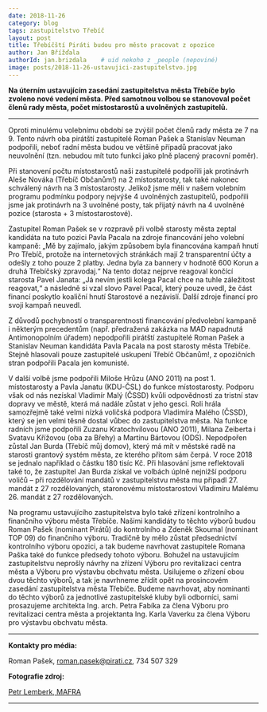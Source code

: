 ```yaml
---
date: 2018-11-26
category: blog
tags: zastupitelstvo Třebíč
layout: post
title: Třebíčští Piráti budou pro město pracovat z opozice
author: Jan Břížďala
authorId: jan.brizdala    # uid nekoho z _people (nepoviné)
image: posts/2018-11-26-ustavujici-zastupitelstvo.jpg
---
```


**Na úterním ustavujícím zasedání zastupitelstva města Třebíče bylo zvoleno nové vedení města. Před samotnou volbou se stanovoval počet členů rady města, počet místostarostů a uvolněných zastupitelů.**

---

Oproti minulému volebnímu období se zvýšil počet členů rady města ze 7 na 9. Tento návrh oba pirátští zastupitelé Roman Pašek a Stanislav Neuman podpořili, neboť radní města budou ve většině případů pracovat jako neuvolnění (tzn. nebudou mít tuto funkci jako plně placený pracovní poměr).

Při stanovení počtu místostarostů naši zastupitelé podpořili jak protinávrh Aleše Nováka (Třebíč Občanům!) na 2 místostarosty, tak také nakonec schválený návrh na 3 místostarosty. Jelikož jsme měli v našem volebním programu podmínku podpory nejvýše 4 uvolněných zastupitelů, podpořili jsme jak protinávrh na 3 uvolněné posty, tak přijatý návrh na 4 uvolněné pozice (starosta + 3 místostarostové).

Zastupitel Roman Pašek se v rozpravě při volbě starosty města zeptal kandidáta na tuto pozici Pavla Pacala na zdroje financování jeho volební kampaně: „Mě by zajímalo, jakým způsobem byla financována kampaň hnutí Pro Třebíč, protože na internetových stránkách mají 2 transparentní účty a odešly z toho pouze 2 platby. Jedna byla za bannery v hodnotě 600 Korun a druhá Třebíčský zpravodaj.“ Na tento dotaz nejprve reagoval končící starosta Pavel Janata: „Já nevím jestli kolega Pacal chce na tuhle záležitost reagovat,“ a následně si vzal slovo Pavel Pacal, který pouze uvedl, že část financí poskytlo koaliční hnutí Starostové a nezávislí. Další zdroje financí pro svoji kampaň neuvedl.

Z důvodů pochybností o transparentnosti financování předvolební kampaně i některým precedentům (např. předražená zakázka na MAD napadnutá Antimonopolním úřadem) nepodpořili pirátští zastupitelé Roman Pašek a Stanislav Neuman kandidáta Pavla Pacala na post starosty města Třebíče. Stejně hlasovali pouze zastupitelé uskupení Třebíč Občanům!, z opozičních stran podpořili Pacala jen komunisté.

V další volbě jsme podpořili Miloše Hrůzu (ANO 2011) na post 1. místostarosty a Pavla Janatu (KDU-ČSL) do funkce místostarosty. Podporu však od nás nezískal Vladimír Malý (ČSSD) kvůli odpovědnosti za tristní stav dopravy ve městě, která má nadále zůstat v jeho gesci. Roli hrála samozřejmě také velmi nízká voličská podpora Vladimíra Malého (ČSSD), který se jen velmi těsně dostal vůbec do zastupitelstva města. Na funkce radních jsme podpořili Zuzanu Kratochvílovou (ANO 2011), Milana Zeiberta i Svatavu Křížovou (oba za Břehy) a Martinu Bártovou (ODS). Nepodpořen zůstal Jan Burda (Třebíč můj domov), který má mít v městské radě na starosti grantový systém města, ze kterého přitom sám čerpá. V roce 2018 se jednalo například o částku 180 tisíc Kč. Při hlasování jsme reflektovali také to, že zastupitel Jan Burda získal ve volbách úplně nejnižší podporu voličů – při rozdělování mandátů v zastupitelstvu města mu připadl 27. mandát z 27 rozdělovaných, staronovému místostarostovi Vladimíru Malému 26. mandát z 27 rozdělovaných.

Na programu ustavujícího zastupitelstva bylo také zřízení kontrolního a finančního výboru města Třebíče. Našimi kandidáty to těchto výborů budou Roman Pašek (nominant Pirátů) do kontrolního a Zdeněk Skoumal (nominant TOP 09) do finančního výboru. Tradičně by mělo zůstat předsednictví kontrolního výboru opozici, a tak budeme navrhovat zastupitele Romana Paška také do funkce předsedy tohoto výboru. Bohužel na ustavujícím zastupitelstvu neprošly návrhy na zřízení Výboru pro revitalizaci centra města a Výboru pro výstavbu obchvatu města. Usilujeme o zřízení obou dvou těchto výborů, a tak je navrhneme zřídit opět na prosincovém zasedání zastupitelstva města Třebíče. Budeme navrhovat, aby nominanti do těchto výborů za jednotlivé zastupitelské kluby byli odborníci, sami prosazujeme architekta Ing. arch. Petra Fabíka za člena Výboru pro revitalizaci centra města a projektanta Ing. Karla Vaverku za člena Výboru pro výstavbu obchvatu města.

--------------
**Kontakty pro média:**

Roman Pašek, roman.pasek@pirati.cz, 734 507 329


**Fotografie zdroj:**

[Petr Lemberk, MAFRA](https://jihlava.idnes.cz/foto.aspx?r=jihlava-zpravy&c=A181121_440639_jihlava-zpravy_mv&foto=MV777e7c_181309_3935244.jpg)

---
